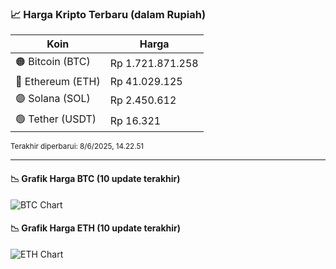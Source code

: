 

<!-- HARGA_KRIPTO -->
### 📈 Harga Kripto Terbaru (dalam Rupiah)

| Koin     | Harga         |
|----------|---------------|
| 🟠 Bitcoin (BTC)   | Rp 1.721.871.258 |
| 🔵 Ethereum (ETH)  | Rp 41.029.125 |
| 🟣 Solana (SOL)    | Rp 2.450.612 |
| 🟢 Tether (USDT)   | Rp 16.321 |

<sub>Terakhir diperbarui: 8/6/2025, 14.22.51</sub>

---

#### 📉 Grafik Harga BTC (10 update terakhir)
![BTC Chart](https://quickchart.io/chart?c=%7B%22type%22%3A%22line%22%2C%22data%22%3A%7B%22labels%22%3A%5B%2204%3A02%3A05%22%2C%2204%3A38%3A10%22%2C%2204%3A55%3A52%22%2C%2205%3A22%3A05%22%2C%2205%3A41%3A28%22%2C%2205%3A52%3A36%22%2C%2206%3A20%3A49%22%2C%2206%3A46%3A17%22%2C%2206%3A57%3A16%22%2C%2207%3A22%3A51%22%5D%2C%22datasets%22%3A%5B%7B%22label%22%3A%22Bitcoin%22%2C%22data%22%3A%5B1721677463%2C1722397888%2C1723336361%2C1722819683%2C1723060063%2C1722149733%2C1721637848%2C1722750358%2C1721861949%2C1721871258%5D%2C%22fill%22%3Afalse%2C%22borderColor%22%3A%22blue%22%2C%22tension%22%3A0.1%7D%5D%7D%7D)

#### 📉 Grafik Harga ETH (10 update terakhir)
![ETH Chart](https://quickchart.io/chart?c=%7B%22type%22%3A%22line%22%2C%22data%22%3A%7B%22labels%22%3A%5B%2204%3A02%3A05%22%2C%2204%3A38%3A10%22%2C%2204%3A55%3A52%22%2C%2205%3A22%3A05%22%2C%2205%3A41%3A28%22%2C%2205%3A52%3A36%22%2C%2206%3A20%3A49%22%2C%2206%3A46%3A17%22%2C%2206%3A57%3A16%22%2C%2207%3A22%3A51%22%5D%2C%22datasets%22%3A%5B%7B%22label%22%3A%22Ethereum%22%2C%22data%22%3A%5B41003258%2C41017990%2C41066320%2C41028688%2C41035756%2C41007884%2C41000726%2C41045418%2C41045410%2C41029125%5D%2C%22fill%22%3Afalse%2C%22borderColor%22%3A%22blue%22%2C%22tension%22%3A0.1%7D%5D%7D%7D)

<!-- /HARGA_KRIPTO -->